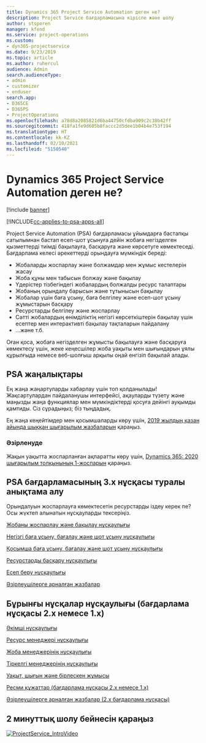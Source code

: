 ```yaml
---
title: Dynamics 365 Project Service Automation деген не?
description: Project Service бағдарламасына кіріспе және шолу
author: stsporen
manager: kfend
ms.service: project-operations
ms.custom:
- dyn365-projectservice
ms.date: 9/23/2019
ms.topic: article
ms.author: ruhercul
audience: Admin
search.audienceType:
- admin
- customizer
- enduser
search.app:
- D365CE
- D365PS
- ProjectOperations
ms.openlocfilehash: a78d8a2085821d6ba44750cfdba909c2c38b42ff
ms.sourcegitcommit: 418fa1fe9d605b8faccc2d5dee1b04b4e753f194
ms.translationtype: HT
ms.contentlocale: kk-KZ
ms.lasthandoff: 02/10/2021
ms.locfileid: "5150540"
---
```

# <a name="what-is-dynamics-365-project-service-automation"></a>Dynamics 365 Project Service Automation деген не?

[!include [banner](../includes/psa-now-project-operations.md)]

[!INCLUDE[cc-applies-to-psa-apps-all](../includes/cc-applies-to-psa-apps-all.md)]

Project Service Automation (PSA) бағдарламасы ұйымдарға бастапқы сатылымнан бастап есеп-шот ұсынуға дейін жобаға негізделген қызметтерді тиімді бақылауға, басқаруға және көрсетуге көмектеседі. Бағдарлама келесі әрекеттерді орындауға мүмкіндік береді:

- Жобаларды жоспарлау және болжамдар мен жұмыс кестелерін жасау
- Жоба құны мен табысын болжау және бақылау
- Үдерістер тізбегіндегі жобалардың болжалды ресурс талаптары
- Жобаның орындалу барысын және тұтынысын бақылау
- Жобалар үшін баға ұсыну, баға белгілеу және есеп-шот ұсыну жұмыстарын басқару
- Ресурстарды белгілеу және жоспарлау
- Сәтті жобалардың өнімділіктің негізгі көрсеткіштерін бақылау үшін есептер мен интерактивті бақылау тақталарын пайдалану
- ...және т.б.

Оған қоса, жобаға негізделген жұмысты бақылауға және басқаруға көмектесу үшін, жеке кеңесшілер жоба уақыты мен шығындарын ұялы құрылғыда немесе веб-шолғыш арқылы оңай енгізіп бақылай алады.

## <a name="whats-new-in-psa"></a>PSA жаңалықтары
Ең жаңа жаңартуларды хабарлау үшін топ қолданылады! Жақсартулардан пайдаланушы интерфейсі, ақауларды түзету және маңызды жаңа функциялар мен мүмкіндіктерді қосуға дейінгі ауқымды қамтиды. Сіз сұрадыңыз; біз тыңдадық.

Ең жаңа кеңейтімдер мен қосымшаларды көру үшін, [2019 жылдың қазан айында шыққан шығарылым жазбаларын](https://docs.microsoft.com/dynamics365-release-plan/2019wave2/index) қараңыз.

### <a name="in-development"></a>Әзірленуде
Жақын уақытта жоспарланған ақпаратты көру үшін, [Dynamics 365: 2020 шығарылым толқынының 1-жоспарын](https://docs.microsoft.com/dynamics365-release-plan/2020wave1/index) қараңыз.

## <a name="get-help-with-psa-version-3x"></a>PSA бағдарламасының 3.x нұсқасы туралы анықтама алу
Орындалуын жоспарлауға көмектесетін ресурстарды іздеу керек пе? Осы жүктеп алынатын нұсқауларды тексеріңіз.

 [Жобаны жоспарлау және бақылау нұсқаулығы](../psa/implementation-guides/project-planning-tracking.md)

 [Негізгі баға ұсыну, бағалау және шот ұсыну нұсқаулығы](../psa/implementation-guides/begin-quoting-pricing-billing.md)

 [Қосымша баға ұсыну, бағалау және шот ұсыну нұсқаулығы](../psa/implementation-guides/adv-quoting-pricing-billing.md)

 [Ресурстарды басқару нұсқаулығы](../psa/implementation-guides/resource-management-guide.md)

 [Есеп беру нұсқаулығы](../psa/implementation-guides/reporting-guide.md)

 [Әзірлеушілерге арналған жазбалар](../psa/developer-guides/overview-dev-notes-v3.x.md)

## <a name="guidance-for-earlier-versions-app-version-2x-or-1x"></a>Бұрынғы нұсқалар нұсқаулығы (бағдарлама нұсқасы 2.x немесе 1.x)
 [Әкімші нұсқаулығы](../psa/admin-guide.md)

 [Ресурс менеджері нұсқаулығы](../psa/resource-manager-guide.md)

 [Жоба менеджерінің нұсқаулығы](../psa/project-manager-guide.md)

 [Тіркелгі менеджерінің нұсқаулығы](../psa/account-manager-guide.md)

 [Уақыт, шығын және бірлескен жұмысы](../psa/time-expense-collaboration-guide.md)

 [Ресми құжаттар (бағдарлама нұсқасы 2.x немесе 1.x)](../psa/white-papers.md)

 [Әзірлеушілерге арналған жазбалар (2.x бағдарлама нұсқасы)](../psa/developer-guides/add-custom-qoi-forms-v2.x.md)

 ## <a name="watch-a-2-minute-overview-video"></a>2 минуттық шолу бейнесін қараңыз
 <a name="heroArea"></a> [![ProjectService_IntroVideo](../psa/media/project-service-intro-video.png "ProjectService_IntroVideo")](https://go.microsoft.com/fwlink/p/?LinkId=799457)


